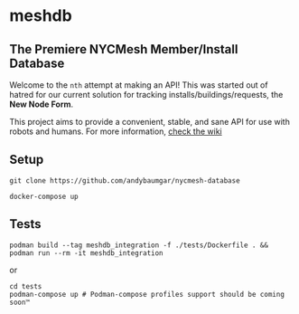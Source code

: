 # meshdb

## The Premiere NYCMesh Member/Install Database

Welcome to the `nth` attempt at making an API! This was started out of hatred for our current solution for tracking installs/buildings/requests, the **New Node Form**.

This project aims to provide a convenient, stable, and sane API for use with robots and humans. 
For more information, [check the wiki](http://wiki.mesh.nycmesh.net/books/software-services/page/meshdb)

## Setup

```
git clone https://github.com/andybaumgar/nycmesh-database

docker-compose up
```

## Tests

```
podman build --tag meshdb_integration -f ./tests/Dockerfile . && podman run --rm -it meshdb_integration
```

or

```
cd tests
podman-compose up # Podman-compose profiles support should be coming soon™
```